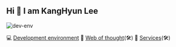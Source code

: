 
## Hi 👋 I am KangHyun Lee

![dev-env](./public/preview.png)

💻 [Development environment](https://github.com/dorage/dev-env)
💭 [Web of thought](https://github.com/dorage)(🛠️)
💭 [Services](https://github.com/dorage)(🛠️)




